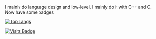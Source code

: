 I mainly do language design and low-level. I mainly do it with C++ and C. Now have some badges 

[![Top Langs](https://github-readme-stats.vercel.app/api/top-langs/?username=Not-Nik&theme=dark)](https://github.com/anuraghazra/github-readme-stats)

[![Visits Badge](https://badges.pufler.dev/visits/Not-Nik/Not-Nik)](https://badges.pufler.dev)
